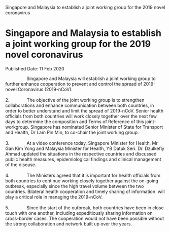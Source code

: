 Singapore and Malaysia to establish a joint working group for the 2019
novel coronavirus

Singapore and Malaysia to establish a joint working group for the 2019 novel coronavirus
========================================================================================

Published Date: 11 Feb 2020

                 Singapore and Malaysia will establish a joint working
group to further enhance cooperation to prevent and control the spread
of 2019-novel Coronavirus (2019-nCoV).\
\
2.              The objective of the joint working group is to
strengthen collaborations and enhance communication between both
countries, in order to better understand and limit the spread of
2019-nCoV. Senior health officials from both countries will work closely
together over the next few days to determine the composition and Terms
of Reference of this joint-workgroup. Singapore has nominated Senior
Minister of State for Transport and Health, Dr Lam Pin Min, to co-chair
the joint working group.\
\
3.              At a video conference today, Singapore Minister for
Health, Mr Gan Kim Yong and Malaysia Minister for Health, YB Datuk Seri.
Dr. Dzulkefly Ahmad updated the situations in the respective countries
and discussed public health measures, epidemiological findings and
clinical management of the disease.\
\
4.              The Ministers agreed that it is important for health
officials from both countries to continue working closely together
against the on-going outbreak, especially since the high travel volume
between the two countries. Bilateral health cooperation and timely
sharing of information  will play a critical role in managing the
2019-nCoV.\
\
5.              Since the start of the outbreak, both countries have
been in close touch with one another, including expeditiously sharing
information on cross-border cases. The cooperation would not have been
possible without the strong collaboration and network built up over the
years.
